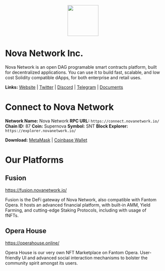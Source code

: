 <div id="header" align="center">
  <img src="https://1479452965-files.gitbook.io/~/files/v0/b/gitbook-x-prod.appspot.com/o/spaces%2Fw8N76RudwAt1Iyty0Cmd%2Fuploads%2FUNk8CEby24VcO2XFyEmA%2F256SNT.png?alt=media&token=0cbfaa87-195a-447b-b9b8-4efedb699286" width="100"/>
</div>

# Nova Network Inc.
Nova Network is an open DAG programable smart contracts platform, built for decentralized applications. You can use it to build fast, scalable, and low cost Solidity compatible dApps, for both enterprise and retail uses.

**Links:** [Website](https://www.novanetwork.io/) | [Twitter](https://twitter.com/novafinofficial) | [Discord](https://discord.gg/novanetwork) | [Telegram](https://t.me/novachannelofficial) | [Documents](https://docs.novanetwork.io/)

# Connect to Nova Network

**Network Name:** Nova Network
**RPC URL:** `https://connect.novanetwork.io/`
**Chain ID:** 87
**Coin:** Supernova
**Symbol:** SNT
**Block Explorer:** `https://explorer.novanetwork.io/`

**Download:** [MetaMask](https://metamask.io/download/) | [Coinbase Wallet](https://coinbase-wallet.onelink.me/q5Sx/fdb9b250)

# Our Platforms

## Fusion
https://fusion.novanetwork.io/
  
Fusion is the DeFi gateway of Nova Network, also compatible with Fantom Opera. It hosts an advanced financial platform, with built-in AMM, Yield Farming, and cutting-edge Staking Protocols, including with usage of fNFTs.

## Opera House
https://operahouse.online/

Opera House is our very own NFT Marketplace on Fantom Opera. User-friendly UI and advanced social interaction mechanisms to bolster the community spirit amongst its users.
